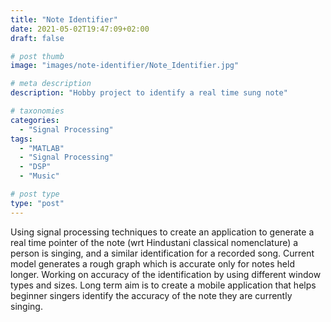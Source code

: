 ```yaml
---
title: "Note Identifier"
date: 2021-05-02T19:47:09+02:00
draft: false

# post thumb
image: "images/note-identifier/Note_Identifier.jpg"

# meta description
description: "Hobby project to identify a real time sung note"

# taxonomies
categories: 
  - "Signal Processing"
tags:
  - "MATLAB"
  - "Signal Processing"
  - "DSP"
  - "Music"

# post type
type: "post"
---
```


Using signal processing techniques to create an application to generate a real time pointer of the note (wrt Hindustani classical nomenclature) a person is singing, and a similar identification for a recorded song.
Current model generates a rough graph which is accurate only for notes held longer. Working on accuracy of the identification by using different window types and sizes.
Long term aim is to create a mobile application that helps beginner singers identify the accuracy of the note they are currently singing.


